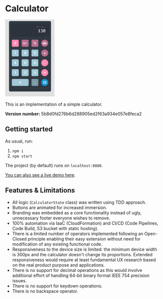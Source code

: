 # Calculator

[<img src="./assets/img1.jpg" height="250"/>](./assets/img1.jpg)

This is an implementation of a simple calculator.

__Version number:__ 5b8d0fd276b6d288905ed2f63a934e057e8feca2

## Getting started
As usual, run:
1. `npm i`
1. `npm start`

The project (by default) runs on `localhost:8080`.

[You can also see a live demo here](http://calculator-static-website.s3-website.eu-central-1.amazonaws.com/).

## Features & Limitations
- All logic (`CalculatorState` class) was written using TDD approach.
- Buttons are animated for increased immersion.
- Branding was embedded as a core functionality instead of ugly, unnecessary footer everyone wishes to remove.
- 100% automation via IaaC (CloudFormation) and CI/CD (Code Pipelines, Code Build, S3 bucket with static hosting).
- There is a limited number of operators implemented following an Open-Closed principle enabling their easy extension
  without need for modification of any existing functional code.
- Responsiveness to the device size is limited: the minimum device width is 300px and the calculator doesn't change
its proportions. Extended responsiveness would require at least fundamental UX research based on the real product purpose and applications.
- There is no support for decimal operations as this would involve additional effort of handling 64-bit binary format IEEE 754 precision issues.
- There is no support for keydown operations.
- There is no backspace operator.

